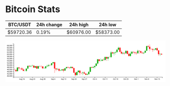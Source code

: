 # Bitcoin Stats

BTC/USDT|24h change|24h high|24h low|
|---|---|---|---|
|$59720.36|0.19%|$60976.00|$58373.00|

<img src="./chart.svg">
